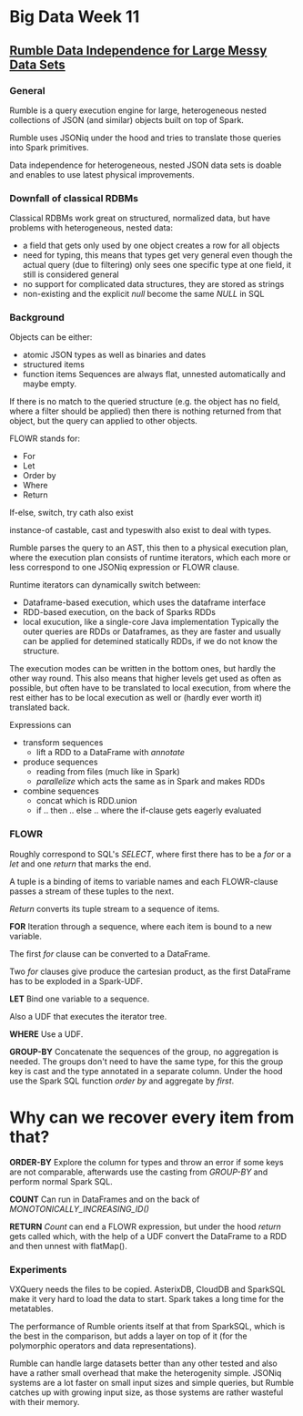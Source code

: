 # Big Data Week 11
## [Rumble Data Independence for Large Messy Data Sets](https://arxiv.org/pdf/1910.11582.pdf)
### General
Rumble is a query execution engine for large, heterogeneous nested collections of JSON (and similar) objects built on top of Spark.

Rumble uses JSONiq under the hood and tries to translate those queries into Spark primitives.

 
 Data independence for heterogeneous, nested JSON data sets is doable and enables to use latest physical improvements.

### Downfall of classical RDBMs
Classical RDBMs work great on structured, normalized data, but have problems with heterogeneous, nested data:
- a field that gets only used by one object creates a row for all objects
- need for typing, this means that types get very general even though the actual query (due to filtering) only sees one specific type at one field, it still is considered general 
- no support for complicated data structures, they are stored as strings
- non-existing and the explicit *null* become the same *NULL* in SQL
### Background
Objects can be either:
- atomic JSON types as well as binaries and dates
- structured items
- function items
Sequences are always flat, unnested automatically and maybe empty.

If there is no match to the queried structure (e.g. the object has no field, where a filter should be applied) then there is nothing returned from that object, but the query can applied to other objects.

FLOWR stands for:
- For
- Let
- Order by
- Where
- Return

If-else, switch, try cath also exist

instance-of castable, cast and typeswith also exist to deal with types.

Rumble parses the query to an AST, this then to a physical execution plan, where the execution plan consists of runtime iterators, which each more or less correspond to one JSONiq expression or FLOWR clause.

Runtime iterators can dynamically switch between:
- Dataframe-based execution, which uses the dataframe interface
- RDD-based execution, on the back of Sparks RDDs
- local exucution, like a single-core Java implementation
Typically the outer queries are RDDs or Dataframes, as they are faster and usually can be applied for detemined statically  RDDs, if we do not know the structure.

The execution modes can be written in the bottom ones, but hardly the other way round. This also means that higher levels get used as often as possible, but often have to be translated to local execution, from where the rest either has to be local execution as well or (hardly ever worth it) translated back.

Expressions can
- transform sequences
	- lift a RDD to a DataFrame with *annotate*
- produce sequences
	- reading from files (much like in Spark)
	- *parallelize* which acts the same as in Spark and makes RDDs
- combine sequences
	- concat which is RDD.union
	- if .. then .. else .. where the if-clause gets eagerly evaluated
### FLOWR
Roughly correspond to SQL's *SELECT*, where first there has to be a *for* or a *let* and one *return* that marks the end.

A tuple is a binding of items to variable names and each FLOWR-clause passes a stream of these tuples to the next.

*Return* converts its tuple stream to a sequence of items.


**FOR**
Iteration through a sequence, where each item is bound to a new variable.

The first *for* clause can be converted to a DataFrame.

Two *for* clauses give produce the cartesian product, as the first DataFrame has to be exploded in a Spark-UDF.


**LET**
Bind one variable to a sequence.

Also a UDF that executes the iterator tree.

**WHERE**
Use a UDF.

**GROUP-BY**
Concatenate the sequences of the group, no aggregation is needed. The groups don't need to have the same type, for this the group key is cast and the type annotated in a separate column. Under the hood use the Spark SQL function *order by* and aggregate by *first*.

# Why can we recover every item from that?

**ORDER-BY**
Explore the column for types and throw an error if some keys are not comparable, afterwards use the casting from *GROUP-BY* and perform normal Spark SQL.

**COUNT**
Can run in DataFrames and on the back of *MONOTONICALLY_INCREASING_ID()*

**RETURN**
*Count* can end a FLOWR expression, but under the hood *return* gets called which, with the help of a UDF convert the DataFrame to a RDD and then unnest with flatMap().

### Experiments

 VXQuery needs the files to be copied.
 AsterixDB, CloudDB and SparkSQL make it very hard to load the data to start. Spark takes a long time for the metatables.
 
 The performance of Rumble orients itself at that from SparkSQL, which is the best in the comparison, but adds a layer on top of it (for the polymorphic operators and data representations).
 
 Rumble can handle large datasets better than any other tested and also have a rather small overhead that make the heterogenity simple. JSONiq systems are a lot faster on small input sizes and simple queries, but Rumble catches up with growing input size, as those systems are rather wasteful with their memory.